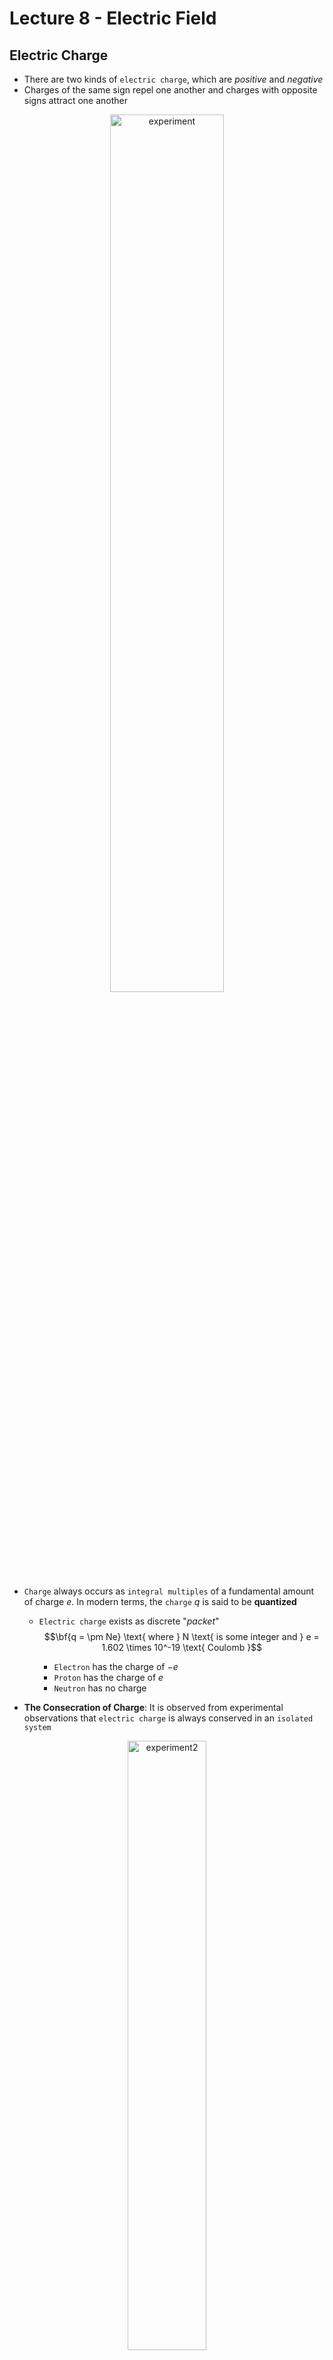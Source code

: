 # Lecture 8 - Electric Field


## Electric Charge


* There are two kinds of `electric charge`, which are _positive_ and _negative_
* Charges of the same sign repel one another and charges with opposite signs attract one another


<p align="center">
  <IMG src="./assets/w8-electric/11.jpg" alt="experiment" width=60%/>
</p>


* `Charge` always occurs as `integral multiples` of a fundamental amount of charge $e$. In modern terms, the `charge` $q$ is said to be __quantized__
  * `Electric charge` exists as discrete "_packet_"
$$\bf{q = \pm Ne} \text{ where } N \text{ is some integer and } e = 1.602 \times 10^-19 \text{ Coulomb }$$
    
    * `Electron` has the charge of $-e$
    * `Proton` has the charge of $e$
    * `Neutron` has no charge

* __The Consecration of Charge__: It is observed from experimental observations that `electric charge` is always conserved in an `isolated system`


<p align="center">
  <IMG src="./assets/w8-electric/12.jpg" alt="experiment2" width=50%/>
</p>


## Coulomb's Law


> __Coulomb's Law__ 
> States that the `electric force` exerted by a `point charge` $q1$ on a second `point charge`

[^1]$$F_e = k_e \frac{|q1||q2|}{r^2}$$
[^1]:Coulomb's Law

* Where $r$ is the distance between two particles and $k_e$ is Coulomb constant
  * This constant is also written in the following form with the permittivity of free space constant as:

[^2]$$k_e = \frac{1}{4 \pi \epsilon_0} \text{ with }  \epsilon_0 = 8.8542 \times 10^{-12} \frac{C^2}{N \cdot m^2}$$
[^2]:Constant k 

* The direction of `electric force` is always along the line that joins the two point charges and can be either be `attractive` or `repulsive`


<p align="center">
  <IMG src="./assets/w8-electric/21.jpg" alt="coulomb" width=50%/>
</p>


  * When there are more than two `charges` are present the `resultant force` on any one of them equals the vector sum of the `forces` exerted by the other individual `charges`


<p align="center">
  <IMG src="./assets/w8-electric/22.jpg" alt="many charges" width=50%/>
</p>


## Electric Field


> __Electric Field__ 
> Exists in the region of space around a charged object, the source charge

The `electric field vector` at a point in space is defined as the `electric force` acting on a `test charge` (a positive charge in the example) placed at the point divided by the `test charge`

[^3]$$\vec{E} = \frac{\vec{F_e}}{q_o}$$
[^3]:eq Electric Field

The vector $\vec{E}$ has the SI units of t newtons per coulomb $\frac{N}{C}$


| Experiment 1                         | Experiment 2                         | 
|:-------------------------------------|:-------------------------------------|
| ![exp1](./assets/w8-electric/31.jpg) | ![exp2](./assets/w8-electric/32.jpg) | 


Consider the `electric field` due to a `single point charge` $q$
* If $q$ is _positive_ then a positive `test charge` would repelled, so the `field vector` points away from $q$ (or radically outwards)
* If $q$ is _negative_, then the `field vector` points towards $q$ (radically inwards)


| $q$ is positive                          | $q$ is negative                          | 
|:-----------------------------------------|:-----------------------------------------|
| ![positive](./assets/w8-electric/33.jpg) | ![negative](./assets/w8-electric/34.jpg) | 


Thus

[^1]$$\vec{F_e} = k_e \frac{qq_o}{r^2} \hat{r}$$

[^3]$$\vec{E} \equiv \frac{\vec{F_e}}{q_0}$$

[^4]$$\vec{E} = k_e \frac{q}{r^2} \hat{r}$$
[^4]:Electric Field due to single point charge

The `electric field` due to more than one point `charge` can be found using the principle of _superposition_: 
* The `electric field` at any point is the vector sum of the field vectors at that point caused by each charge separately


<p align="center">
  <IMG src="./assets/w8-electric/35.jpg" alt="net force" width=60%/>
</p>


[^5]$$\vec{E} = k_e \sum_i \frac{q_i}{r_i^2} \hat{r_i}$$
[^5]:Electric field due to more than one point charge


## Electric Potential Energy


In [mechanical section](./w5-work.md), we learned about gravitational potential energy, which is the energy stored in gravitational field. In the similar manner, `electric potential energy` is the energy stored in an `electric field`


| Gravitational PE                              | Electrical PE                              | 
|:----------------------------------------------|:-------------------------------------------|
| ![gravitational](./assets/w8-electric/41.jpg) | ![electrical](./assets/w8-electric/42.jpg) | 


* For both gravitational `GPE` and electric potential energy `EPE`, the change in potential energy when objects move is equal in _magnitude_ but opposite in _sign_ to the work done by the field   

[^6]$$\Delta U = - W_{field}$$
[^6]:Change in `PE`

The `EPE` for a pair of point particles is defined as

[^7]$$U = k_e \frac{q_1 q_2}{r_{12}}$$
[^7]:`EPE` of a pair of charges

* The unit for `EPE` is J 


| Electrical Attraction                | Electrical Repulsion                 | 
|:-------------------------------------|:-------------------------------------|
| $q_1 q_2 < 0$                        | $q_1 q_2 > 0$                        | 
| ![attr](./assets/w8-electric/43.jpg) | ![repl](./assets/w8-electric/44.jpg) | 


To find the `PE` due to more than two point charges, we add the potential energies of each pair of `charges`
* For three points `charges`, there are three `pairs`, so the potential energy can be written as


<p align="center">
  <IMG src="./assets/w8-electric/45.jpg" alt="EPE" width=40%/>
</p>


[^8]$$U_E = k \left( \frac{q_1 q_2}{r_{12}} +  \frac{q_1 q_3}{r_{13}} + \frac{q_2 q_3}{r_{23}} \right)$$
[^8]:`EPE` die to more than two charges

If no other forces act on a `point charge`, then as it moves in an `electric field`
* _The sum of the kinetic and `EPE` is constant_ 

[^9]$$K_i + U_i = K_{\mathord{\mathit{f}}} + U_{\mathord{\mathit{f}}} = \text { constant }$$
[^9]:Conservation of Engergy


## Electric Potential


Just as the `electric field` is defined as the `electric force` per unit charge, the `electric potential` _V_ is defined as the `EPE` per unit charge

[^10]$$V  = \frac{U_E}{q}$$
[^10]:Electric Potential

_The SI unit of electric potential is the joule per coulomb, which is names the volt (symbol V)_

The `potential difference` is the charge in `EPE` per unit charge

[^11]$$\Delta U_E = q \Delta V$$
[^11]:Potential Difference 

If $q$ is the _vicinity_ of one other point charge $Q$, the `EPE` is: $U = \frac{kQq}{r}$ [^12]
[^12]:`EPE` if q is vicinity of one other charge

Therefore, the electric potential at a distance $r$ from a point charge $Q$ is: $V = \frac{kQ}{r}$ [^13]
[^13]:Electric potential at a distance

The potential at point $P$ due to $N$ point charges is: $V = \sum V_i = \sum \frac{kQ_i}{r_i}$ [^14]
[^14]:Potential at point P due to N point charges



